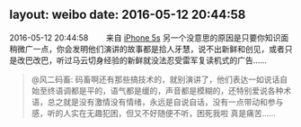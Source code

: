 layout: weibo
date: 2016-05-12 20:44:58
---
2016-05-12 20:44:58  &nbsp;&nbsp;&nbsp;&nbsp;&nbsp;&nbsp; 来自 <a href="sinaweibo://customweibosource" rel="nofollow">iPhone 5s</a>
另一个没意思的原因是只要你知识面稍微广一点，你会发明他们演讲的故事都是拾人牙慧，说不出新鲜和创见，或者只是改巴改巴，听过马云切身经验的新鲜就没法忍受雷军复读机式的广告……
>  @风二码畜: 码畜啊还有那些搞技术的，就别演讲了，他们表达一如说话自始至终语调都是平的，语气都是缓的，声音都是模糊的，还特别爱说各种术语，总之就是没有激情没有情绪，永远是自说自话，没有一点带动和参与感，听的人实在无趣犯困，但又不好随便不听，困死我啦 真是痛苦…… ​​​
